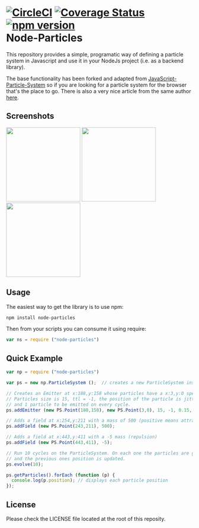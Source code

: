 [![CircleCI](https://circleci.com/gh/rubenafo/node-particles/tree/master.svg?style=svg)](https://circleci.com/gh/rubenafo/node-particles/tree/master)
[![Coverage Status](https://coveralls.io/repos/github/rubenafo/node-particles/badge.svg?branch=master)](https://coveralls.io/github/rubenafo/node-particles?branch=master)
[![npm version](https://badge.fury.io/js/node-particles.svg)](https://badge.fury.io/js/node-particles)   
Node-Particles
====================

This repository provides a simple, programatic way of defining a particle system in Javascript and use it in your NodeJs project (i.e. as a backend library).

The base functionality has been forked and adapted from [JavaScript-Particle-System](http://jsoverson.github.com/JavaScript-Particle-System/) so if you are looking for a particle system for the browser that's the place to go.
There is also a very nice article from the same author [here](https://software.intel.com/en-us/html5/hub/blogs/build-a-javascript-particle-system-in-200-lines#).

## Screenshots

<img src="https://raw.githubusercontent.com/rubenafo/node-particles/master/docs/scrs/part1.png" width="200">
<img src="https://raw.githubusercontent.com/rubenafo/node-particles/master/docs/scrs/part2.png" width="200">
<img src="https://raw.githubusercontent.com/rubenafo/node-particles/master/docs/scrs/part3.png" width="200">

## Usage
The easiest way to get the library is to use npm:
```bash
npm install node-particles
```
Then from your scripts you can consume it using require:
```js
var ns = require ("node-particles")
```
## Quick Example

```js
var np = require ("node-particles")

var ps = new np.ParticleSystem ();  // creates a new ParticleSystem instance

// Creates an Emitter at x:188,y:158 whose particles have a x:3,y:0 speed.
// Particles size is 15, ttl = -1, the position of the particle is jittered +/- 0.15 
// and 1 particle to be emitted on every cycle.
ps.addEmitter (new PS.Point(188,158), new PS.Point(3,0), 15, -1, 0.15, 1);

// Adds a field at x:254,y:211 with a mass of 500 (positive means attraction)
ps.addField (new PS.Point(243,211), 500);

// Adds a field at x:443,y:411 with a -5 mass (repulsion)
ps.addField (new PS.Point(443,411), -5);

// Run 10 cycles on the ParticleSystem. On each one the particles are generated
// and the previous ones position is updated.
ps.evolve(10);

ps.getParticles().forEach (function (p) {
  console.log(p.position); // displays each particle position
});
```
## License

Please check the LICENSE file located at the root of this reposity.
